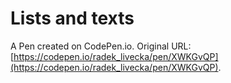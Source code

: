 # Lists and texts

A Pen created on CodePen.io. Original URL: [https://codepen.io/radek_livecka/pen/XWKGvQP](https://codepen.io/radek_livecka/pen/XWKGvQP).


